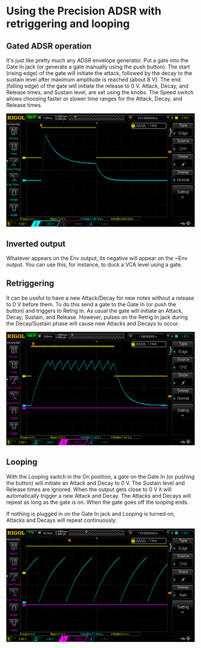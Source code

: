 # Using the Precision ADSR with retriggering and looping

## Gated ADSR operation

It's just like pretty much any ADSR envelope generator. Put a gate into the Gate In jack (or generate a gate manually using the push button). The start (rising edge) of the gate will initiate the attack, followed by the decay to the sustain level after maximum amplitude is reached (about 8 V). The end (falling edge) of the gate will initiate the release to 0 V. Attack, Decay, and Release times, and Sustain level, are set using the knobs. The Speed switch allows choosing faster or slower time ranges for the Attack, Decay, and Release times.

![](../Images/adsr.png)

## Inverted output

Whatever appears on the Env output, its negative will appear on the ~Env output. You can use this, for instance, to duck a VCA level using a gate.

## Retriggering

It can be useful to have a new Attack/Decay for new notes without a release to 0 V before them. To do this send a gate to the Gate In (or push the button) and triggers to Retrig In. As usual the gate will initiate an Attack, Decay, Sustain, and Release. However, pulses on the Retrig In jack during the Decay/Sustain phase will cause new Attacks and Decays to occur.

![](../Images/retrigger.png)

## Looping

With the Looping switch in the On position, a gate on the Gate In (or pushing the button) will initiate an Attack and Decay to 0 V. The Sustain level and Release times are ignored. When the output gets close to 0 V it will automatically trigger a new Attack and Decay. The Attacks and Decays will repeat as long as the gate is on. When the gate goes off the looping ends.

If nothing is plugged in on the Gate In jack and Looping is turned on, Attacks and Decays will repeat continuously.

![](../Images/loop.png)
